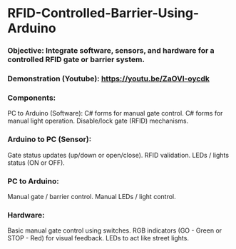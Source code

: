 # RFID-Controlled-Barrier-Using-Arduino
### Objective: Integrate software, sensors, and hardware for a controlled RFID gate or barrier system.
### Demonstration (Youtube): https://youtu.be/ZaOVl-oycdk

### Components:
PC to Arduino (Software): C# forms for manual gate control. C# forms for manual light operation. Disable/lock gate (RFID) mechanisms.

### Arduino to PC (Sensor):
Gate status updates (up/down or open/close). RFID validation.
LEDs / lights status (ON or OFF).

### PC to Arduino:
Manual gate / barrier control.
Manual LEDs / light control. 

### Hardware:
Basic manual gate control using switches. 
RGB indicators (GO - Green or STOP - Red) for visual feedback.
LEDs to act like street lights. 
